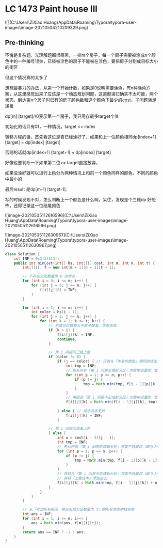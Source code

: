 # LC 1473 Paint house III

![](C:\Users\ZiXiao Huang\AppData\Roaming\Typora\typora-user-images\image-20210504210209329.png)

## Pre-thinking

不愧是复杂题，光理解题都很痛苦，一排m个房子，每一个房子需要被涂成n个颜色中的一种编号1到n，已经被涂色的房子不能被在涂色，要把房子分割成目标大小的街区

但这个情况真的太多了

想想最暴力的办法，从第一个开始计数，如果是0说明需要涂色，有n种涂色方案，从这里感觉出来了应该是一个动态规划问题，这道题递归确实不太可能，两个状态，到达第n个房子时已有的房子颜色数和这个颜色下最少的cost，子问题满足递推

dp[m] [target]//0表示第一个房子，我只用存最多target个值

初始化的话只有01，一种情况，target <= index

转移方程的话，首先看这位是否已经涂好了，如果和上一位颜色相同dp[index+1] [target] = dp[index] [target]

否则的话就dp[index+1] [target+1] = dp[index] [target]

好像也要判断一下如果第二位>= target直接放弃，

如果没涂好就可以进行上色分为两种情况上和前一个颜色同样的颜色，不同的颜色中最小的

最后result 是dp[m-1] [target-1];

写的时候发现不对，怎么判断上一个颜色是什么啊，呆住，发现是个三维dp 好恐怖，还得记录这一位结尾颜色

![image-20210505112616596](C:\Users\ZiXiao Huang\AppData\Roaming\Typora\typora-user-images\image-20210505112616596.png)



![image-20210505112630967](C:\Users\ZiXiao Huang\AppData\Roaming\Typora\typora-user-images\image-20210505112630967.png)

~~~java
class Solution {
    int INF = 0x3f3f3f3f;
    public int minCost(int[] hs, int[][] cost, int m, int n, int t) {
        int[][][] f = new int[m + 1][n + 1][t + 1];

        // 不存在分区数量为 0 的状态
        for (int i = 0; i <= m; i++) {
            for (int j = 0; j <= n; j++) {
                f[i][j][0] = INF;
            }
        }

        for (int i = 1; i <= m; i++) {
            int color = hs[i - 1];
            for (int j = 1; j <= n; j++) {
                for (int k = 1; k <= t; k++) {
                    // 形成分区数量大于房子数量，状态无效
                    if (k > i) {
                        f[i][j][k] = INF;
                        continue;
                    }

                    // 第 i 间房间已经上色
                    if (color != 0) {
                        if (j == color) { // 只有与「本来的颜色」相同的状态才允许被转移
                            int tmp = INF;
                            // 先从所有「第 i 间房形成新分区」方案中选最优（即与上一房间颜色不同）
                            for (int p = 1; p <= n; p++) {
                                if (p != j) {
                                    tmp = Math.min(tmp, f[i - 1][p][k - 1]);
                                }
                            }
                            // 再结合「第 i 间房不形成新分区」方案中选最优（即与上一房间颜色相同）
                            f[i][j][k] = Math.min(f[i - 1][j][k], tmp);
                        
                        } else { // 其余状态无效  
                            f[i][j][k] = INF;
                        }

                    // 第 i 间房间尚未上色
                    } else {
                        int u = cost[i - 1][j - 1]; 
                        int tmp = INF;
                        // 先从所有「第 i 间房形成新分区」方案中选最优（即与上一房间颜色不同）
                        for (int p = 1; p <= n; p++) {
                            if (p != j) {
                                tmp = Math.min(tmp, f[i - 1][p][k - 1]);
                            }
                        }
                        // 再结合「第 i 间房不形成新分区」方案中选最优（即与上一房间颜色相同）
                        // 并将「上色成本」添加进去
                        f[i][j][k] = Math.min(tmp, f[i - 1][j][k]) + u;
                    }
                }
            }
        }

        // 从「考虑所有房间，并且形成分区数量为 t」的所有方案中找答案
        int ans = INF;
        for (int i = 1; i <= n; i++) {
            ans = Math.min(ans, f[m][i][t]);
        }
        return ans == INF ? -1 : ans;
    }
}

~~~


